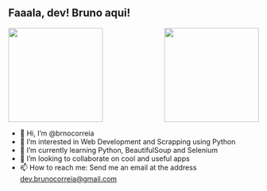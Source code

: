 ## Faaala, dev! Bruno aqui!

<div>
  
  <img  height="190em" src="https://github-readme-stats.vercel.app/api?username=brnocorreia&show_icons=true&theme=tokyonight&include_all_commits=true&count_private=true"/>
  <img align="right" height="190em" src="https://github-readme-stats.vercel.app/api/top-langs/?username=brnocorreia&layout=compact&langs_count=16&theme=tokyonight"/>
</div>















- 👋 Hi, I’m @brnocorreia
- 👀 I’m interested in Web Development and Scrapping using Python
- 🌱 I’m currently learning Python, BeautifulSoup and Selenium 
- 💞️ I’m looking to collaborate on cool and useful apps
- 📫 How to reach me: Send me an email at the address dev.brunocorreia@gmail.com

<!---
brnocorreia/brnocorreia is a ✨ special ✨ repository because its `README.md` (this file) appears on your GitHub profile.
You can click the Preview link to take a look at your changes.
--->
